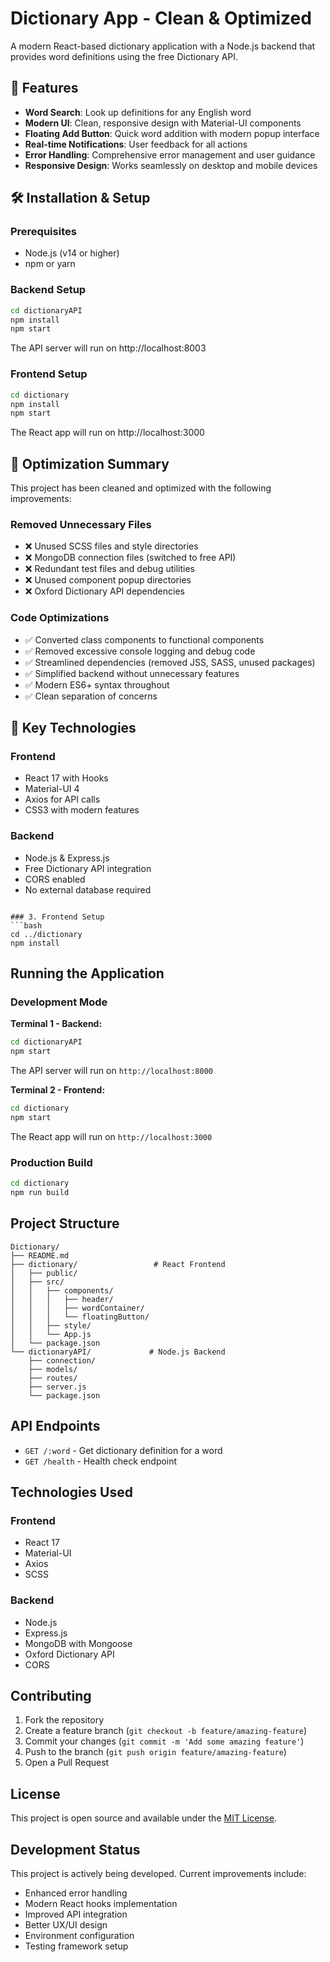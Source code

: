 # Dictionary App - Clean & Optimized

A modern React-based dictionary application with a Node.js backend that provides word definitions using the free Dictionary API.

## 🚀 Features

- **Word Search**: Look up definitions for any English word
- **Modern UI**: Clean, responsive design with Material-UI components
- **Floating Add Button**: Quick word addition with modern popup interface
- **Real-time Notifications**: User feedback for all actions
- **Error Handling**: Comprehensive error management and user guidance
- **Responsive Design**: Works seamlessly on desktop and mobile devices

## 🛠️ Installation & Setup

### Prerequisites
- Node.js (v14 or higher)
- npm or yarn

### Backend Setup
```bash
cd dictionaryAPI
npm install
npm start
```
The API server will run on http://localhost:8003

### Frontend Setup
```bash
cd dictionary
npm install
npm start
```
The React app will run on http://localhost:3000

## 🧹 Optimization Summary

This project has been cleaned and optimized with the following improvements:

### Removed Unnecessary Files
- ❌ Unused SCSS files and style directories  
- ❌ MongoDB connection files (switched to free API)
- ❌ Redundant test files and debug utilities
- ❌ Unused component popup directories
- ❌ Oxford Dictionary API dependencies

### Code Optimizations  
- ✅ Converted class components to functional components
- ✅ Removed excessive console logging and debug code
- ✅ Streamlined dependencies (removed JSS, SASS, unused packages)
- ✅ Simplified backend without unnecessary features
- ✅ Modern ES6+ syntax throughout
- ✅ Clean separation of concerns

## 🎯 Key Technologies

### Frontend
- React 17 with Hooks
- Material-UI 4
- Axios for API calls
- CSS3 with modern features

### Backend
- Node.js & Express.js  
- Free Dictionary API integration
- CORS enabled
- No external database required
```

### 3. Frontend Setup
```bash
cd ../dictionary
npm install
```

## Running the Application

### Development Mode

**Terminal 1 - Backend:**
```bash
cd dictionaryAPI
npm start
```
The API server will run on `http://localhost:8000`

**Terminal 2 - Frontend:**
```bash
cd dictionary
npm start
```
The React app will run on `http://localhost:3000`

### Production Build
```bash
cd dictionary
npm run build
```

## Project Structure

```
Dictionary/
├── README.md
├── dictionary/                 # React Frontend
│   ├── public/
│   ├── src/
│   │   ├── components/
│   │   │   ├── header/
│   │   │   ├── wordContainer/
│   │   │   └── floatingButton/
│   │   ├── style/
│   │   └── App.js
│   └── package.json
└── dictionaryAPI/             # Node.js Backend
    ├── connection/
    ├── models/
    ├── routes/
    ├── server.js
    └── package.json
```

## API Endpoints

- `GET /:word` - Get dictionary definition for a word
- `GET /health` - Health check endpoint

## Technologies Used

### Frontend
- React 17
- Material-UI
- Axios
- SCSS

### Backend
- Node.js
- Express.js
- MongoDB with Mongoose
- Oxford Dictionary API
- CORS

## Contributing

1. Fork the repository
2. Create a feature branch (`git checkout -b feature/amazing-feature`)
3. Commit your changes (`git commit -m 'Add some amazing feature'`)
4. Push to the branch (`git push origin feature/amazing-feature`)
5. Open a Pull Request

## License

This project is open source and available under the [MIT License](LICENSE).

## Development Status

This project is actively being developed. Current improvements include:
- Enhanced error handling
- Modern React hooks implementation
- Improved API integration
- Better UX/UI design
- Environment configuration
- Testing framework setup

